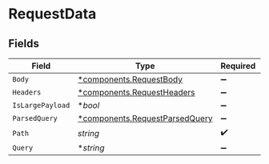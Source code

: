 # RequestData


## Fields

| Field                                                                       | Type                                                                        | Required                                                                    | Description                                                                 |
| --------------------------------------------------------------------------- | --------------------------------------------------------------------------- | --------------------------------------------------------------------------- | --------------------------------------------------------------------------- |
| `Body`                                                                      | [*components.RequestBody](../../models/shared/requestbody.md)               | :heavy_minus_sign:                                                          | N/A                                                                         |
| `Headers`                                                                   | [*components.RequestHeaders](../../models/shared/requestheaders.md)         | :heavy_minus_sign:                                                          | N/A                                                                         |
| `IsLargePayload`                                                            | **bool*                                                                     | :heavy_minus_sign:                                                          | N/A                                                                         |
| `ParsedQuery`                                                               | [*components.RequestParsedQuery](../../models/shared/requestparsedquery.md) | :heavy_minus_sign:                                                          | N/A                                                                         |
| `Path`                                                                      | *string*                                                                    | :heavy_check_mark:                                                          | N/A                                                                         |
| `Query`                                                                     | **string*                                                                   | :heavy_minus_sign:                                                          | N/A                                                                         |